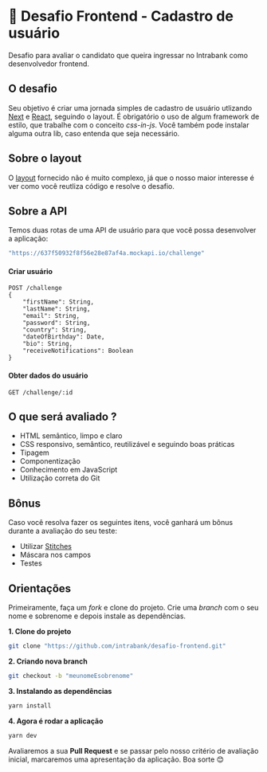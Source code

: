 # :nail_care: Desafio Frontend - Cadastro de usuário

Desafio para avaliar o candidato que queira ingressar no Intrabank como desenvolvedor frontend.

## O desafio

Seu objetivo é criar uma jornada simples de cadastro de usuário utlizando [Next](https://nextjs.org/) e [React](https://reactjs.org/), seguindo o layout. É obrigatório o uso de algum framework de estilo, que trabalhe com o conceito _css-in-js_. Você também pode instalar alguma outra lib, caso entenda que seja necessário.

## Sobre o layout

O [layout](https://www.figma.com/file/bVq19HGbDCOCScIwLIBnbp/Teste-t%C3%A9cnico?node-id=0%3A1) fornecido não é muito complexo, já que o nosso maior interesse é ver como você reutliza código e resolve o desafio.

## Sobre a API

Temos duas rotas de uma API de usuário para que você possa desenvolver a aplicação: 

```sh
"https://637f50932f8f56e28e87af4a.mockapi.io/challenge"
```

#### Criar usuário

```
POST /challenge
{
    "firstName": String,
    "lastName": String,
    "email": String,
    "password": String,
    "country": String,
    "dateOfBirthday": Date,
    "bio": String,
    "receiveNotifications": Boolean
}
```

#### Obter dados do usuário

```
GET /challenge/:id
```
## O que será avaliado ?

- HTML semântico, limpo e claro
- CSS responsivo, semântico, reutilizável e seguindo boas práticas
- Tipagem 
- Componentização
- Conhecimento em JavaScript 
- Utilização correta do Git 

## Bônus

Caso você resolva fazer os seguintes itens, você ganhará um bônus durante a avaliação do seu teste:

- Utilizar [Stitches](https://stitches.dev/)
- Máscara nos campos 
- Testes

## Orientações

Primeiramente, faça um _fork_ e clone do projeto. Crie uma _branch_ com o seu nome e sobrenome e depois instale as dependências.

**1. Clone do projeto** 
```sh
git clone "https://github.com/intrabank/desafio-frontend.git"
```
**2. Criando nova branch**
```sh
git checkout -b "meunomeEsobrenome"
```
**3. Instalando as dependências**
```sh
yarn install
```
**4. Agora é rodar a aplicação**
```sh
yarn dev
```

Avaliaremos a sua **Pull Request** e se passar pelo nosso critério de avaliação inicial, marcaremos uma apresentação da aplicação. Boa sorte :blush:




